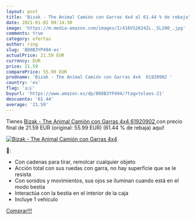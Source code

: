 ```yaml
---
layout: post
title: 'Bizak - The Animal Camión con Garras 4x4 al 61.44 % de rebaja'
date: 2021-01-02 09:14:30
image: 'https://m.media-amazon.com/images/I/418VS2624IL._SL200_.jpg'
comments: true
category: ofertas
author: ring
slug: 'B08B3YP494-es'
actualPrice: 21.59 EUR
currency: EUR
price: 21.59
comparePrice: 55.99 EUR
prodname: 'Bizak - The Animal Camión con Garras 4x4  61920902 '
country: 'es'
flag: '🇪🇸'
buyurl: 'https://www.amazon.es/dp/B08B3YP494/?tag=tolees-21'
descuento: '61.44'
average: '21.59'
---
```


Tienes [Bizak - The Animal Camión con Garras 4x4  61920902 ](https://www.amazon.es/dp/B08B3YP494/?tag=tolees-21) con precio final de  21.59 EUR (original: 55.99 EUR) (61.44 %  de rebaja) aqui!

[![Bizak - The Animal Camión con Garras 4x4](https://m.media-amazon.com/images/I/418VS2624IL._SL200_.jpg)](https://www.amazon.es/dp/B08B3YP494/?tag=tolees-21)

🔎:

- Con cadenas para tirar, remolcar cualquier objeto
- Acción total con sus ruedas con garra, no hay superficie que se le resista
- Con sonidos y movimientos, sus ojos se iluminan cuando está en el modo bestia
- Interactúa con la bestia en el interior de la caja
- Incluye 1 vehículo

[Comprar!!!](https://www.amazon.es/dp/B08B3YP494/?tag=tolees-21)
